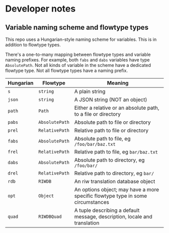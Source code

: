 # Developer notes

## Variable naming scheme and flowtype types

This repo uses a Hungarian-style naming scheme for variables. This is in addition to flowtype types.

There's a one-to-many mapping between flowtype types and variable naming prefixes. For example, both `fabs` and `dabs` variables have type `AbsolutePath`. Not all kinds of variable in the scheme have a dedicated flowtype type. Not all flowtype types have a naming prefix.

| Hungarian | Flowtype | Meaning |
| --- | --- | --- |
| `s` | `string` | A plain string |
| `json` | `string` | A JSON string (NOT an object) |
| `path` | `Path` | Either a relative or an absolute path, to a file or directory |
| `pabs` | `AbsolutePath` | Absolute path to file or directory |
| `prel` | `RelativePath` | Relative path to file or directory |
| `fabs` | `AbsolutePath` | Absolute path to file, eg `/foo/bar/baz.txt` |
| `frel` | `RelativePath` | Relative path to file, eg `bar/baz.txt` |
| `dabs` | `AbsolutePath` | Absolute path to directory, eg `/foo/bar/` |
| `drel` | `RelativePath` | Relative path to directory, eg `bar/` |
| `rdb` | `RIWDB` | An riw translation database object |
| `opt` | `Object` | An options object; may have a more specific flowtype type in some circumstances |
| `quad` | `RIWDBQuad` | A tuple describing a default message, description, locale and translation |

